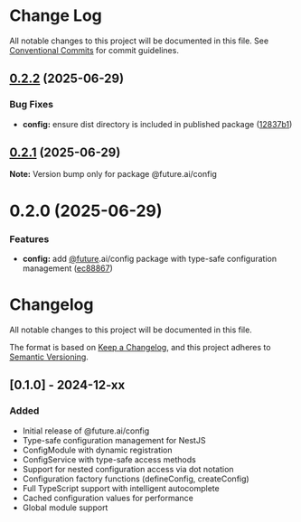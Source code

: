# Change Log

All notable changes to this project will be documented in this file.
See [Conventional Commits](https://conventionalcommits.org) for commit guidelines.

## [0.2.2](https://github.com/future-ai/nestjs-libs/compare/@future.ai/config@0.2.1...@future.ai/config@0.2.2) (2025-06-29)

### Bug Fixes

- **config:** ensure dist directory is included in published package ([12837b1](https://github.com/future-ai/nestjs-libs/commit/12837b17ea7315027c588afaf11ac919ab29ec4b))

## [0.2.1](https://github.com/future-ai/nestjs-libs/compare/@future.ai/config@0.2.0...@future.ai/config@0.2.1) (2025-06-29)

**Note:** Version bump only for package @future.ai/config

# 0.2.0 (2025-06-29)

### Features

- **config:** add [@future](https://github.com/future).ai/config package with type-safe configuration management ([ec88867](https://github.com/future-ai/nestjs-libs/commit/ec888677c95b00bafcf64fa28cd8af364223b5db))

# Changelog

All notable changes to this project will be documented in this file.

The format is based on [Keep a Changelog](https://keepachangelog.com/en/1.0.0/),
and this project adheres to [Semantic Versioning](https://semver.org/spec/v2.0.0.html).

## [0.1.0] - 2024-12-xx

### Added

- Initial release of @future.ai/config
- Type-safe configuration management for NestJS
- ConfigModule with dynamic registration
- ConfigService with type-safe access methods
- Support for nested configuration access via dot notation
- Configuration factory functions (defineConfig, createConfig)
- Full TypeScript support with intelligent autocomplete
- Cached configuration values for performance
- Global module support
